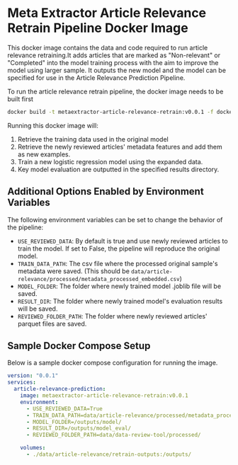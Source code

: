 # Meta Extractor Article Relevance Retrain Pipeline Docker Image

This docker image contains the data and code required to run article relevance retraining.It adds articles that are marked as "Non-relevant" or "Completed" into the model training process with the aim to improve the model using larger sample. It outputs the new model and the model can be specified for use in the Article Relevance Prediction Pipeline.

To run the article relevance retrain pipeline, the docker image needs to be built first

```bash
docker build -t metaextractor-article-relevance-retrain:v0.0.1 -f docker/article-relevance-retrain/Dockerfile .
```

Running this docker image will:

1. Retrieve the training data used in the original model
2. Retrieve the newly reviewed articles' metadata features and add them as new examples.
3. Train a new logistic regression model using the expanded data.
4. Key model evaluation are outputted in the specified results directory.


## Additional Options Enabled by Environment Variables

The following environment variables can be set to change the behavior of the pipeline:

- `USE_REVIEWED_DATA`: By default is true and use newly reviewed articles to train the model. If set to False, the pipeline will reproduce the original model.
- `TRAIN_DATA_PATH`: The csv file where the processed original sample's metadata were saved. (This should be `data/article-relevance/processed/metadata_processed_embedded.csv`)
- `MODEL_FOLDER`: The folder where newly trained model .joblib file will be saved.
- `RESULT_DIR`: The folder where newly trained model's evaluation results will be saved.
- `REVIEWED_FOLDER_PATH`: The folder where newly reviewed articles' parquet files are saved.

## Sample Docker Compose Setup

Below is a sample docker compose configuration for running the image.

```yaml
version: "0.0.1"
services:
  article-relevance-prediction:
    image: metaextractor-article-relevance-retrain:v0.0.1
    environment:
      - USE_REVIEWED_DATA=True
      - TRAIN_DATA_PATH=data/article-relevance/processed/metadata_processed_embedded.csv
      - MODEL_FOLDER=/outputs/model/
      - RESULT_DIR=/outputs/model_eval/
      - REVIEWED_FOLDER_PATH=data/data-review-tool/processed/

    volumes:
      - ./data/article-relevance/retrain-outputs:/outputs/
```
